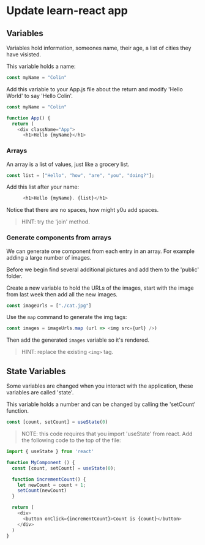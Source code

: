 # Update learn-react app

## Variables

Variables hold information, someones name, their age, a list of cities they have visisted.

This variable holds a name:

```js
const myName = "Colin" 
```

Add this variable to your App.js file about the return and modify 'Hello World' to say 'Hello Colin'.

```js
const myName = "Colin"

function App() {
  return (
    <div className="App">
      <h1>Hello {myName}</h1>
```

### Arrays

An array is a list of values, just like a grocery list.

```js
const list = ["Hello", "how", "are", "you", "doing?"];
```

Add this list after your name:

```js
      <h1>Hello {myName}. {list}</h1>
```

Notice that there are no spaces, how might y0u add spaces.

> HINT: try the 'join' method.

### Generate components from arrays

We can generate one component from each entry in an array.  For example adding a large number of images.

Before we begin find several additional pictures and add them to the 'public' folder.

Create a new variable to hold the URLs of the images, start with the image from last week then add all the new images.

```js
const imageUrls = ["./cat.jpg"]

```

Use the `map` command to generate the img tags:

```js
const images = imageUrls.map (url => <img src={url} />)
```

Then add the generated `images` variable so it's rendered.

> HINT: replace the existing `<img>` tag.


## State Variables

Some variables are changed when you interact with the application, these variables are called 'state'.

This variable holds a number and can be changed by calling the 'setCount' function.

```js
const [count, setCount] = useState(0)
```

> NOTE: this code requires that you import 'useState' from react.  Add the following code to the top of the file:

```js
import { useState } from 'react'
```

```js
function MyComponent () {
  const [count, setCount] = useState(0);

  function incrementCount() {
    let newCount = count + 1;
    setCount(newCount)
  }

  return (
    <div>
      <button onClick={incrementCount}>Count is {count}</button>
    </div>
  )
}
```